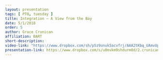 ```yaml
---
layout: presentation
tags: [ PTO, tuesday ]
title: Integration – A View from the Bay
date: 5/1/2018
order: 5
author: Grace Crunican
affiliation: BART
short-description:
video-link: "https://www.dropbox.com/sh/p5z9unuk5acvfrj/AAA2tKbq_UAmvUp4zLBVZVzOa/Day1/2018-05-01_Cal-ITC_Day1-5.Crunican.mp4?dl=0"
presentation-link: https://www.dropbox.com/s/u0mvkm9shdurm0d/2.crunican_calitp18.pdf?dl=0
---
```

